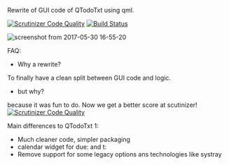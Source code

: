 
Rewrite of GUI code of QTodoTxt using qml. 

[![Scrutinizer Code Quality](https://scrutinizer-ci.com/g/QTodoTxt/QTodoTxt2/badges/quality-score.png?b=qml)](https://scrutinizer-ci.com/g/QTodoTxt/QTodoTxt2/?branch=qml)
[![Build Status](https://travis-ci.org/QTodoTxt/QTodoTxt2.svg?branch=qml)](https://travis-ci.org/QTodoTxt/QTodoTxt2)


![screenshot from 2017-05-30 16-55-20](https://cloud.githubusercontent.com/assets/2564046/26589896/7cc386b6-4559-11e7-96ef-18ec2dc38a10.png)

FAQ:
* Why a rewrite? 

To finally have a clean split between GUI code and logic. 

* but why? 

because it was fun to do. Now we get a better score at scutinizer! 
[![Scrutinizer Code Quality](https://scrutinizer-ci.com/g/QTodoTxt/QTodoTxt2/badges/quality-score.png?b=qml)](https://scrutinizer-ci.com/g/QTodoTxt/QTodoTxt2/?branch=qml)


Main differences to QTodoTxt 1:
* Much cleaner code, simpler packaging
* calendar widget for due: and t:
* Remove support for some legacy options ans technologies like systray
